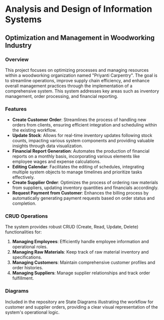 # Analysis and Design of Information Systems
## Optimization and Management in Woodworking Industry

### Overview

This project focuses on optimizing processes and managing resources within a woodworking organization named "Priyanti Carpentry". The goal is to streamline operations, improve supply chain efficiency, and enhance overall management practices through the implementation of a comprehensive system. This system addresses key areas such as inventory management, order processing, and financial reporting.

### Features

- **Create Customer Order**: Streamlines the process of handling new orders from clients, ensuring efficient integration and scheduling within the existing workflow.
- **Update Stock**: Allows for real-time inventory updates following stock counts, impacting various system components and providing valuable insights through data visualization.
- **Financial Report Generation**: Automates the production of financial reports on a monthly basis, incorporating various elements like employee wages and expense calculations.
- **Editing Calendar**: Facilitates the editing of schedules, integrating multiple system objects to manage timelines and prioritize tasks effectively.
- **Create Supplier Order**: Optimizes the process of ordering raw materials from suppliers, updating inventory quantities and financials accordingly.
- **Request Payment from Customer**: Enhances the billing process by automatically generating payment requests based on order status and completion.

### CRUD Operations

The system provides robust CRUD (Create, Read, Update, Delete) functionalities for:

1. **Managing Employees**: Efficiently handle employee information and operational roles.
2. **Managing Raw Materials**: Keep track of raw material inventory and specifications.
3. **Managing Customers**: Maintain comprehensive customer profiles and order histories.
4. **Managing Suppliers**: Manage supplier relationships and track order fulfillment.

### Diagrams

Included in the repository are State Diagrams illustrating the workflow for customer and supplier orders, providing a clear visual representation of the system's operational logic.

